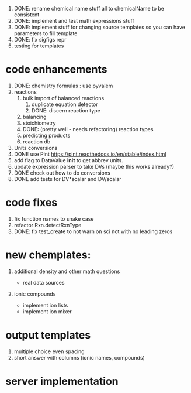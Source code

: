 1. DONE: rename chemical name stuff all to chemicalName to be consistent
1. DONE: implement and test math expressions stuff
1. DONE: implement stuff for changing source templates so you can have parameters to fill template
1. DONE: fix sigfigs repr
1. testing for templates

# code enhancements
1. DONE: chemistry formulas : use pyvalem
1. reactions
    1. bulk import of balanced reactions
       1. duplicate equation detector
       1. DONE: discern reaction type
    1. balancing
    1. stoichiometry
    1. DONE: (pretty well - needs refactoring) reaction types
    1. predicting products
    1. reaction db
1. Units conversions
  1. DONE use Pint https://pint.readthedocs.io/en/stable/index.html
  1. add flag to DataValue __init__ to get abbrev units.
  1. update expression parser to take DVs (maybe this works already?)
  1. DONE check out how to do conversions
  1. DONE add tests for DV*scalar and DV/scalar

# code fixes
1. fix function names to snake case
1. refactor Rxn.detectRxnType
1. DONE: fix test_create to not warn on sci not with no leading zeros

# new chemplates:
1. additional density and other math questions
    - real data sources

1. ionic compounds
    - implement ion lists
    - implement ion mixer

# output templates
  1. multiple choice even spacing
  1. short answer with columns (ionic names, compounds)

# server implementation

